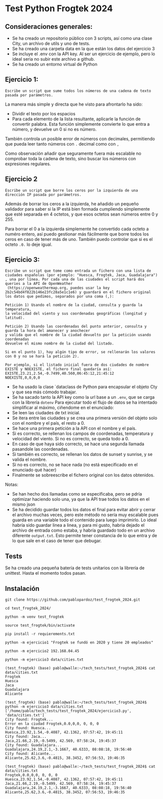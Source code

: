# Test Python Frogtek 2024

## Consideraciones generales:
- Se ha creado un repositorio público con 3 scripts, así como una clase City, un archivo de utils y uno de tests.
- Se ha creado una carpeta data en la que están los datos del ejercicio 3
- Se incluye el .env con la API key. Al ser un ejercicio de ejemplo, pero lo ideal seria no subir este archivo a github.
- Se ha creado un entorno virtual de Python

## Ejercicio 1:
```
Escribe un script que sume todos los números de una cadena de texto pasada por parámetros.
```
La manera más simple y  directa que he visto para afrontarlo ha sido:
- Dividir el texto por los espacios
- Para cada elemento de la lista resultante, aplicarle la función de convertir palabra. Esta función símplemente convierte lo que entra a número, y devuelve un 0 si no es número.

También controla un posible error de números con decimales, permitiendo que pueda leer tanto números con `.` decimal como con `,`

Como observación añadir que seguramente fuera más escalable no comprobar toda la cadena de texto, sino buscar los números con expresiones regulares.


## Ejercicio 2
```
Escribe un script que borre los ceros por la izquierda de una dirección IP pasada por parámetros.
```
Además de borrar los ceros a la izquierda, he añadido un pequeño validador para saber si la IP está bien formada cumpliendo símplemente que esté separada en 4 octetos, y que esos octetos sean números entre 0 y 255.

Para borrar el 0 a la izquierda simplemente he convertido cada octeto a numéro entero, así puedo gestionar más fácilmente que borre todos los ceros en caso de tener más de uno.
También puedo controlar que si es el octeto `.0.` lo deje igual.


## Ejercicio 3:
```
Escribe un script que tome como entrada un fichero con una lista de ciudades españolas (por ejemplo: "Huesca, Frogtek, Jaca, Guadalajara")
, una por línea. Por cada una de las ciudades el script hará dos queries a la API de OpenWeather
 (https://openweathermap.org, puedes usar la key 2b2c54bd4f822b146e23fc28a5e1c1e6) y guardará en el fichero original los datos que pedimos, separados por una coma (,):

Petición 1) Usando el nombre de la ciudad, consulta y guarda la temperatura,
la velocidad del viento y sus coordenadas geográficas (longitud y latitud).

Petición 2) Usando las coordenadas del punto anterior, consulta y guarda la hora del amanecer y anochecer
y valida que el nombre de la ciudad devuelto por la petición usando coordenadas
devuelve el mismo nombre de la ciudad del listado.

Si en el punto 1), hay algún tipo de error, se rellenarán los valores con 0 y no se hará la petición 2).

Por ejemplo, si el listado inicial fuera de dos ciudades de nombre EXISTE y NOEXISTE, el fichero final quedaría así:
EXISTE,23.21,2.54,-0.7499,40.560,06:45:12,21:45:12
NOEXISTE,0,0,0,0
```

- Se ha usado la clase `dataclass de Python para encapsular el objeto Cty y que sea más cómodo trabajar.
- Se ha sacado tanto la API key como la url base a un `.env`, que se carga con la librería `dotenv`
Para ejecutar todo el flujo de datos se ha intentado simplificar al máximo, ciñendome en el enunciado:
- Se leen las ciudades de txt inicial.
- Se itera entre las ciudades y se crea una primera versión del objeto solo con el nombre y el país, el resto a 0.
- Se hace una primera petición a la API con el nombre y el país.
- Si es correcto, se rellenan los campos de coordenadas, temperatura y velocidad del viento. Si no es correcto, se queda todo a 0.
- En caso de que haya sido correcto, se hace una segunda llamada pasandole las coordenadas.
- Si también es correcto, se rellenan los datos de sunset y sunrise, y se valida el nombre.
- Si no es correcto, no  se hace nada (no está especificado en el enunciado qué hacer)
- Finalmente se sobreescribe el fichero original con los datos obtenidos.

Notas:
- Se han hecho dos llamadas como se especificaba, pero se pdría optimizar haciendo solo una, ya que la API trae todos los datos en el mismo json
- Se ha decidido guardar todos los datos el final para evitar abrir y cerrar el archivo muchas veces, pero este método no sería muy escalable pues guarda en una variable todo el contenido para luego imprimirlo. Lo ideal habría sido guardar linea a linea, y para mi gusto, habría dejado el archivo de entrada como estaba, y habría guardado todo en un archivo diferente `output.txt`. Esto permite tener constancia de lo que entra y de lo que sale en el caso de tener que debugar.

## Tests
Se ha creado una pequeña batería de tests unitarios con la librería de unittest. Hasta el momento todos pasan.


## Instalación
`git clone https://github.com/pablopardoz/test_frogtek_2024.git`

`cd test_frogtek_2024/`

`python -m venv test_frogtek`

`source test_frogtek/bin/activate`

`pip install -r requierements.txt `

`python -m ejercicio1 "Frogtek se fundó en 2020 y tiene 20 empleados"`

`python -m ejercicio2 192.168.04.45`

`python -m ejercicio3 data/cities.txt `

```
(test_frogtek) (base) pablo@walle:~/tech_tests/test_frogtek_2024$ cat data/cities.txt 
Frogtek
Huesca
Jaca
Guadalajara
Alicante
```
```
(test_frogtek) (base) pablo@walle:~/tech_tests/test_frogtek_2024$ python -m ejercicio3 data/cities.txt 
['/home/pablo/tech_tests/test_frogtek_2024/ejercicio3.py', 'data/cities.txt']
City found: Frogtek...
Error en la ciudad Frogtek,0.0,0,0, 0, 0, 0
City found: Huesca...
Huesca,23.92,1.54,-0.4087, 42.1362, 07:57:42, 19:45:11
City found: Jaca...
Jaca,21.66,2.19,-0.5499, 42.569, 07:58:24, 19:45:37
City found: Guadalajara...
Guadalajara,24.19,2.1,-3.1667, 40.6333, 08:08:18, 19:56:40
City found: Alicante...
Alicante,25.62,3.6,-0.4815, 38.3452, 07:56:53, 19:46:35
```
```
(test_frogtek) (base) pablo@walle:~/tech_tests/test_frogtek_2024$ cat data/cities.txt 
Frogtek,0.0,0,0, 0, 0, 0
Huesca,23.92,1.54,-0.4087, 42.1362, 07:57:42, 19:45:11
Jaca,21.66,2.19,-0.5499, 42.569, 07:58:24, 19:45:37
Guadalajara,24.19,2.1,-3.1667, 40.6333, 08:08:18, 19:56:40
Alicante,25.62,3.6,-0.4815, 38.3452, 07:56:53, 19:46:35

```